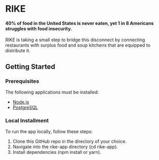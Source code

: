# RIKE

#### 40% of food in the United States is never eaten, yet 1 in 8 Americans struggles with food insecurity.
RIKE is taking a small step to bridge this disconnect by connecting restaurants with surplus food and soup kitchens that are equipped to distribute it.

## Getting Started

### Prerequisites
The following applications must be installed:
- [Node.js](https://nodejs.org/)
- [PostgreSQL](https://www.postgresql.org/download/)

### Local Installment
To run the app locally, follow these steps:
1. Clone this GitHub repo in the directory of your choice.
2. Navigate into the rike-app directory (cd rike-app).
3. Install dependencies (npm install or yarn).

